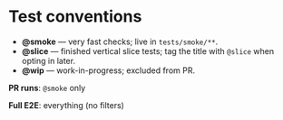 # Test conventions
- **@smoke** — very fast checks; live in `tests/smoke/**`.
- **@slice** — finished vertical slice tests; tag the title with `@slice` when opting in later.
- **@wip** — work-in-progress; excluded from PR.

**PR runs**: `@smoke` only

**Full E2E**: everything (no filters)
